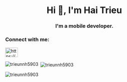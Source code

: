 <h1 align="center">Hi 👋, I'm Hai Trieu</h1>
<h3 align="center">I'm a mobile developer.</h3>

<h3 align="left">Connect with me:</h3>
<p align="left">
<a href="https://fb.com/https://www.facebook.com/profile.php?id=100023034766585" target="blank"><img align="center" src="https://raw.githubusercontent.com/rahuldkjain/github-profile-readme-generator/master/src/images/icons/Social/facebook.svg" alt="https://www.facebook.com/profile.php?id=100023034766585" height="30" width="40" /></a>
</p>

<p><img align="left" src="https://github-readme-stats.vercel.app/api/top-langs?username=trieunnh5903&show_icons=true&locale=en&layout=compact&theme=vision-friendly-dark" alt="trieunnh5903" /></p>

<p>&nbsp;<img align="center" src="https://github-readme-stats.vercel.app/api?username=trieunnh5903&show_icons=true&locale=en&theme=vision-friendly-dark" alt="trieunnh5903" /></p>

<p><img align="center" src="https://github-readme-streak-stats.herokuapp.com/?user=trieunnh5903&theme=vision-friendly-dark" alt="trieunnh5903" /></p>
